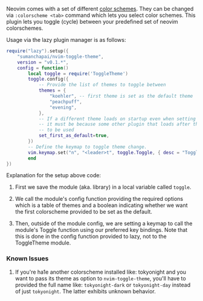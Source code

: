 Neovim comes with a set of different [color schemes](https://neovim.io/doc/user/usr_06.html#06.3). They can be changed
via `:colorscheme <tab>` command which lets you select color schemes. This plugin lets you toggle (cycle) between your
predefined set of neovim colorschemes.

Usage via the lazy plugin manager is as follows:

```lua
require("lazy").setup({
    "sumanchapai/nvim-toggle-theme",
    version = "v0.1.*",
    config = function()
        local toggle = require('ToggleTheme')
        toggle.config({
            -- Provide the list of themes to toggle between
            themes = {
                "koehler", -- first theme is set as the default theme
                "peachpuff",
                "evening",
            },
            -- If a different theme loads on startup even when setting this to true,
            -- it must be because some other plugin that loads after this defines that theme
            -- to be used
            set_first_as_default=true,
        })
        -- Define the keymap to toggle theme change.
        vim.keymap.set("n", "<leader>t", toggle.Toggle, { desc = "Toggle theme" })
        end
})
```

Explanation for the setup above code:

1. First we save the module (aka. library) in a local variable called `toggle`.

2. We call the module's config function providing the required options which is a table of themes and a boolean
   indicating whether we want the first colorscheme provided to be set as the default.
3. Then, outside of the module config, we are setting a keymap to call the module's Toggle function using our preferred
   key bindings. Note that this is done in the config function provided to lazy, not to the ToggleTheme module.

### Known Issues

1. If you're ha1e another colorscheme installed like: tokyonight and you want to pass its theme as option to
   `nvim-toggle-theme`, you'll have to provided the full name like: `tokyonight-dark` or `tokyonight-day` instead of
   just `tokyonight`. The latter exhibits unknown behavior.
